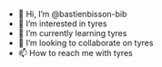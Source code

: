 - 👋 Hi, I’m @bastienbisson-bib
- 👀 I’m interested in tyres
- 🌱 I’m currently learning tyres
- 💞️ I’m looking to collaborate on tyres
- 📫 How to reach me with tyres

<!---
bastienbisson-bib/bastienbisson-bib is a ✨ special ✨ repository because its `README.md` (this file) appears on your GitHub profile.
You can click the Preview link to take a look at your changes.
--->
